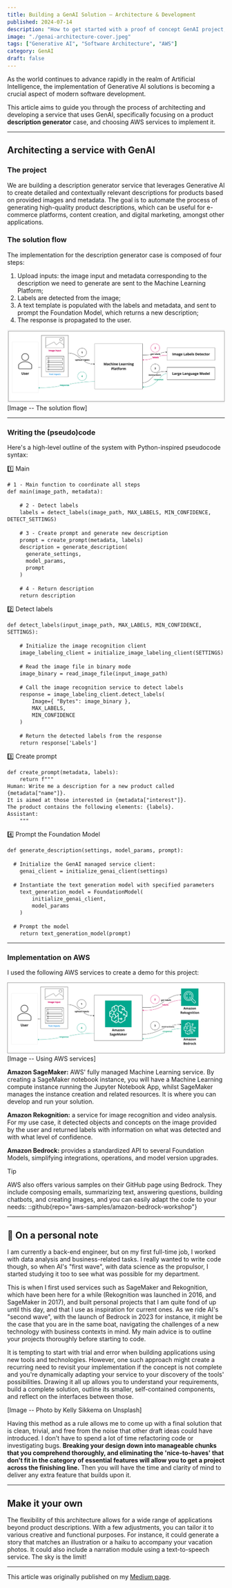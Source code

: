 ```yaml
---
title: Building a GenAI Solution — Architecture & Development
published: 2024-07-14
description: "How to get started with a proof of concept GenAI project, including service architecture and code implementation."
image: "./genai-architecture-cover.jpeg"
tags: ["Generative AI", "Software Architecture", "AWS"]
category: GenAI
draft: false
---
```


As the world continues to advance rapidly in the realm of Artificial Intelligence, the implementation of Generative AI solutions is becoming a crucial aspect of modern software development.

This article aims to guide you through the process of architecting and developing a service that uses GenAI, specifically focusing on a product **description generator** case, and choosing AWS services to implement it.

---

## Architecting a service with GenAI
### The project
We are building a description generator service that leverages Generative AI to create detailed and contextually relevant descriptions for products based on provided images and metadata. The goal is to automate the process of generating high-quality product descriptions, which can be useful for e-commerce platforms, content creation, and digital marketing, amongst other applications.

### The solution flow
The implementation for the description generator case is composed of four steps:
1. Upload inputs: the image input and metadata corresponding to the description we need to generate are sent to the Machine Learning Platform;
2. Labels are detected from the image;
3. A text template is populated with the labels and metadata, and sent to prompt the Foundation Model, which returns a new description;
4. The response is propagated to the user.

![The solution flow](./genai-architecture-1.jpg)
[Image -- The solution flow]

---

### Writing the (pseudo)code
Here's a high-level outline of the system with Python-inspired pseudocode syntax:

1️⃣ Main
```
# 1 - Main function to coordinate all steps
def main(image_path, metadata):
    
    # 2 - Detect labels
    labels = detect_labels(image_path, MAX_LABELS, MIN_CONFIDENCE, DETECT_SETTINGS)
    
    # 3 - Create prompt and generate new description
    prompt = create_prompt(metadata, labels)
    description = generate_description(
      generate_settings,
      model_params,
      prompt
    )
    
    # 4 - Return description
    return description
```

2️⃣ Detect labels
```
def detect_labels(input_image_path, MAX_LABELS, MIN_CONFIDENCE, SETTINGS):

    # Initialize the image recognition client
    image_labeling_client = initialize_image_labeling_client(SETTINGS)
    
    # Read the image file in binary mode
    image_binary = read_image_file(input_image_path)
    
    # Call the image recognition service to detect labels
    response = image_labeling_client.detect_labels(
        Image={ "Bytes": image_binary },
        MAX_LABELS,
        MIN_CONFIDENCE
    )
    
    # Return the detected labels from the response
    return response['Labels']
```

3️⃣ Create prompt
```
def create_prompt(metadata, labels):
    return f"""
Human: Write me a description for a new product called {metadata["name"]}.
It is aimed at those interested in {metadata["interest"]}.
The product contains the following elements: {labels}.
Assistant:
    """
```

4️⃣ Prompt the Foundation Model
```
def generate_description(settings, model_params, prompt):
 
  # Initialize the GenAI managed service client:
    genai_client = initialize_genai_client(settings)
    
  # Instantiate the text generation model with specified parameters
    text_generation_model = FoundationModel(
        initialize_genai_client,
        model_params
    )
  
  # Prompt the model
    return text_generation_model(prompt)
```

---
### Implementation on AWS
I used the following AWS services to create a demo for this project:

![Using AWS services](./genai-architecture-2.jpg)
[Image -- Using AWS services]

**Amazon SageMaker:** AWS' fully managed Machine Learning service. By creating a SageMaker notebook instance, you will have a Machine Learning compute instance running the Jupyter Notebook App, whilst SageMaker manages the instance creation and related resources. It is where you can develop and run your solution.

**Amazon Rekognition:** a service for image recognition and video analysis. For my use case, it detected objects and concepts on the image provided by the user and returned labels with information on what was detected and with what level of confidence.

**Amazon Bedrock:** provides a standardized API to several Foundation Models, simplifying integrations, operations, and model version upgrades.

> [!TIP]
> AWS also offers various samples on their GitHub page using Bedrock. They include composing emails, summarizing text, answering questions, building chatbots, and creating images, and you can easily adapt the code to your needs:
> ::github{repo="aws-samples/amazon-bedrock-workshop"}

---

## 📖 On a personal note
I am currently a back-end engineer, but on my first full-time job, I worked with data analysis and business-related tasks. I really wanted to write code though, so when AI's "first wave", with data science as the propulsor, I started studying it too to see what was possible for my department.

This is when I first used services such as SageMaker and Rekognition, which have been here for a while (Rekognition was launched in 2016, and SageMaker in 2017), and built personal projects that I am quite fond of up until this day, and that I use as inspiration for current ones.
As we ride AI's "second wave", with the launch of Bedrock in 2023 for instance, it might be the case that you are in the same boat, navigating the challenges of a new technology with business contexts in mind. My main advice is to outline your projects thoroughly before starting to code.

It is tempting to start with trial and error when building applications using new tools and technologies. However, one such approach might create a recurring need to revisit your implementation if the concept is not complete and you're dynamically adapting your service to your discovery of the tools' possibilities. Drawing it all up allows you to understand your requirements, build a complete solution, outline its smaller, self-contained components, and reflect on the interfaces between those.

[Image -- Photo by Kelly Sikkema on Unsplash]

Having this method as a rule allows me to come up with a final solution that is clean, trivial, and free from the noise that other draft ideas could have introduced. I don't have to spend a lot of time refactoring code or investigating bugs. **Breaking your design down into manageable chunks that you comprehend thoroughly, and eliminating the 'nice-to-haves' that don't fit in the category of essential features will allow you to get a project across the finishing line.** Then you will have the time and clarity of mind to deliver any extra feature that builds upon it.

---

## Make it your own
The flexibility of this architecture allows for a wide range of applications beyond product descriptions. With a few adjustments, you can tailor it to various creative and functional purposes. For instance, it could generate a story that matches an illustration or a haiku to accompany your vacation photos. It could also include a narration module using a text-to-speech service. The sky is the limit!

---

This article was originally published on my [Medium page](https://medium.com/@grinsteinmonique).
